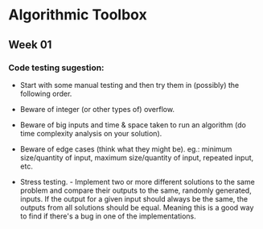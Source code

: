 # Algorithmic Toolbox

## Week 01

### Code testing sugestion:

- Start with some manual testing and then try them in (possibly) the following order.

- Beware of integer (or other types of) overflow.

- Beware of big inputs and time & space taken to run an algorithm (do time complexity analysis on your solution).

- Beware of edge cases (think what they might be). eg.: minimum size/quantity of input, maximum size/quantity of input, repeated input, etc.

- Stress testing.
        - Implement two or more different solutions to the same problem and compare their outputs to the same, randomly generated, inputs. If the output for a given input should always be the same, the outputs from all solutions should be equal. Meaning this is a good way to find if there's a bug in one of the implementations. 